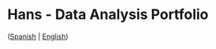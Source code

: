 # Hans - Data Analysis Portfolio 
([Spanish](https://github.com/HansAllTech/Hans_Data_Analysis_Portfolio/blob/main/Proyectos.md#tabla-de-contenido-es--en) | [English](https://github.com/HansAllTech/Hans_Data_Analysis_Portfolio/blob/main/Projects.md#table-of-content-es--en))                      
                                                           
                                                                                                                                                                                                        
                                                         
                                                                    
                                       
                         
                        
             
     
            
       
   
 
 
 
